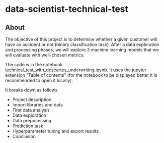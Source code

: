 # data-scientist-technical-test

## About

The objective of this project is to determine whether a given customer will have an accident or not (binary classification task). After a data exploration and processing phases, we will explore 3 machine learning models that we will evaluate with well-chosen metrics.

The code is in the notebook technical_test_with_descartes_underwriting.ipynb. It uses the jupyter extension "Table of contents" (for the notebook to be displayed better it is recommended to open it locally).

It breaks down as follows: 
- Project description
- Import libraries and data
- First data analysis
- Data exploration
- Data prepocessing
- Prediction task
- Hyperparameter tuning and export results
- Conclusion

